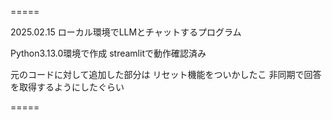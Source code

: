 =====

2025.02.15
ローカル環境でLLMとチャットするプログラム

Python3.13.0環境で作成
streamlitで動作確認済み

元のコードに対して追加した部分は
リセット機能をついかしたこ
非同期で回答を取得するようにしたぐらい

=====